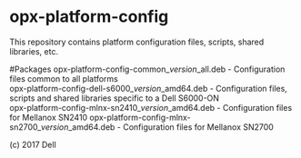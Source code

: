 # opx-platform-config
This repository contains platform configuration files, scripts, shared libraries, etc.  
  
#Packages
opx-platform-config-common\_*version*\_all.deb - Configuration files common to all platforms  
opx-platform-config-dell-s6000\_*version*\_amd64.deb - Configuration files, scripts and shared libraries specific to a Dell S6000-ON  
opx-platform-config-mlnx-sn2410\_*version*\_amd64.deb - Configuration files for Mellanox SN2410
opx-platform-config-mlnx-sn2700\_*version*\_amd64.deb - Configuration files for Mellanox SN2700
  
(c) 2017 Dell  
